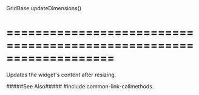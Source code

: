 <!--id-->GridBase.updateDimensions()<!--/id-->
===================================================================
===================================================================

<!--shortDescription-->
Updates the widget's content after resizing.
<!--/shortDescription-->

<!--fullDescription-->
#####See Also#####
#include common-link-callmethods
<!--/fullDescription-->